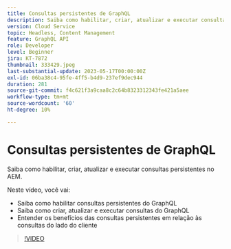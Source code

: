```yaml
---
title: Consultas persistentes de GraphQL
description: Saiba como habilitar, criar, atualizar e executar consultas persistentes no AEM.
version: Cloud Service
topic: Headless, Content Management
feature: GraphQL API
role: Developer
level: Beginner
jira: KT-7872
thumbnail: 333429.jpeg
last-substantial-update: 2023-05-17T00:00:00Z
exl-id: 06ba38c4-95fe-4ff5-b4d9-237ef9dec944
duration: 281
source-git-commit: f4c621f3a9caa8c2c64b8323312343fe421a5aee
workflow-type: tm+mt
source-wordcount: '60'
ht-degree: 10%

---
```


# Consultas persistentes de GraphQL

Saiba como habilitar, criar, atualizar e executar consultas persistentes no AEM.

Neste vídeo, você vai:

+ Saiba como habilitar consultas persistentes do GraphQL
+ Saiba como criar, atualizar e executar consultas do GraphQL
+ Entender os benefícios das consultas persistentes em relação às consultas do lado do cliente

>[!VIDEO](https://video.tv.adobe.com/v/333429?quality=12&learn=on)
